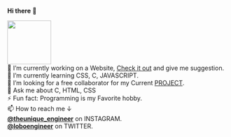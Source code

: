 <b>Hi there</b> 👋
<div id="header" >
  <img src="https://media.giphy.com/media/M9gbBd9nbDrOTu1Mqx/giphy.gif" width="100"/>
</div>
<div>
🔭 I’m currently working on a Website, <a href="https://nathanlobo.github.io/agnelpolytechnic/">Check it out</a> and give me suggestion. <br>
🌱 I’m currently learning CSS, C, JAVASCRIPT. <br>
👯 I’m looking for a free collaborator for my Current <a href="https://www.github.com/nathanlobo/">PROJECT</a>.<br>
💬 Ask me about C, HTML, CSS<br>
⚡ Fun fact: Programming is my Favorite hobby.<br>
📫 How to reach me &darr;<br>
<a href="https://www.instagram.com/theunique_engineer"><b>@theunique_engineer</b></a> on INSTAGRAM.<br>
<a href="https://www.twitter.com/loboengineer"><b>@loboengineer</b></a> on TWITTER.<br>
</div>
<!--
**nathanlobo/nathanlobo** is a ✨ _special_ ✨ repository because its `README.md` (this file) appears on your GitHub profile.

Here are some ideas to get you started:

- 🔭 I’m currently working on ...
- 🌱 I’m currently learning ...
- 👯 I’m looking to collaborate on ...
- 🤔 I’m looking for help with ...
- 💬 Ask me about ...
- 📫 How to reach me: ...
- 😄 Pronouns: ...
- ⚡ Fun fact: ...
-->
